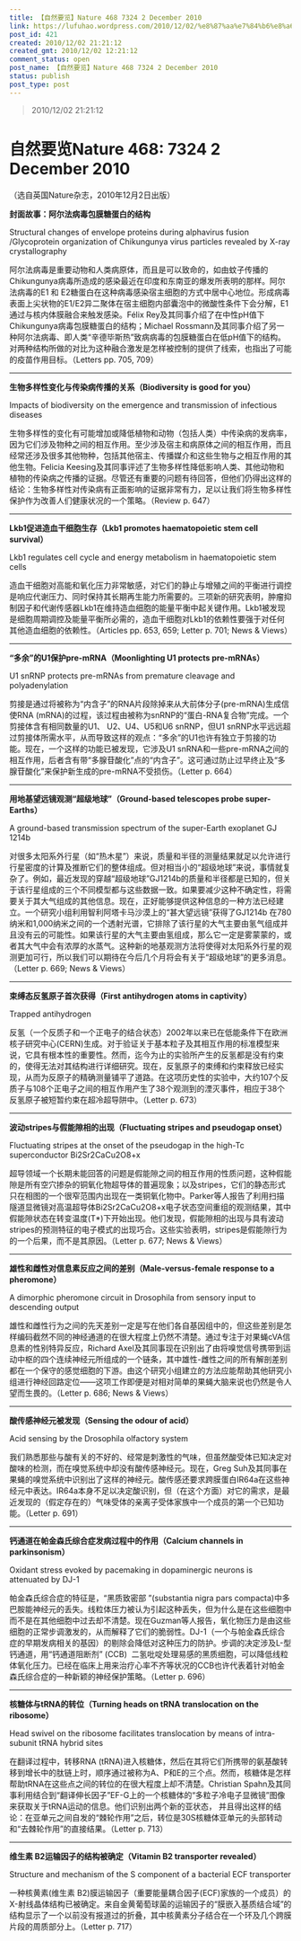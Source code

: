 ```yaml
---
title: 【自然要览】Nature 468 7324 2 December 2010
link: https://lufuhao.wordpress.com/2010/12/02/%e8%87%aa%e7%84%b6%e8%a6%81%e8%a7%88nature-468-7324-2-december-2010/
post_id: 421
created: 2010/12/02 21:21:12
created_gmt: 2010/12/02 12:21:12
comment_status: open
post_name: 【自然要览】Nature 468 7324 2 December 2010
status: publish
post_type: post
---
```


> 2010/12/02 21:21:12

 

# 自然要览Nature 468: 7324 2 December 2010

（选自英国Nature杂志，2010年12月2日出版）

**封面故事：阿尔法病毒包膜糖蛋白的结构**

Structural changes of envelope proteins during alphavirus fusion /Glycoprotein organization of Chikungunya virus particles revealed by X-ray crystallography

阿尔法病毒是重要动物和人类病原体，而且是可以致命的，如由蚊子传播的Chikungunya病毒所造成的感染最近在印度和东南亚的爆发所表明的那样。阿尔法病毒的E1 和 E2糖蛋白在这种病毒感染宿主细胞的方式中居中心地位。形成病毒表面上尖状物的E1/E2异二聚体在宿主细胞内部囊泡中的微酸性条件下会分解，E1通过与核内体膜融合来触发感染。Félix Rey及其同事介绍了在中性pH值下Chikungunya病毒包膜糖蛋白的结构；Michael Rossmann及其同事介绍了另一种阿尔法病毒、即人类“辛德毕斯热”致病病毒的包膜糖蛋白在低pH值下的结构。对两种结构所做的对比为这种融合激发是怎样被控制的提供了线索，也指出了可能的疫苗作用目标。（Letters pp. 705, 709）

***

**生物多样性变化与传染病传播的关系（Biodiversity is good for you）**

Impacts of biodiversity on the emergence and transmission of infectious diseases

生物多样性的变化有可能增加或降低植物和动物（包括人类）中传染病的发病率，因为它们涉及物种之间的相互作用。至少涉及宿主和病原体之间的相互作用，而且经常还涉及很多其他物种，包括其他宿主、传播媒介和这些生物与之相互作用的其他生物。Felicia Keesing及其同事评述了生物多样性降低影响人类、其他动物和植物的传染病之传播的证据。尽管还有重要的问题有待回答，但他们仍得出这样的结论：生物多样性对传染病有正面影响的证据非常有力，足以让我们将生物多样性保护作为改善人们健康状况的一个策略。（Review p. 647）

***

**Lkb1促进造血干细胞生存（Lkb1 promotes haematopoietic stem cell survival）**

Lkb1 regulates cell cycle and energy metabolism in haematopoietic stem cells

造血干细胞对高能和氧化压力非常敏感，对它们的静止与增殖之间的平衡进行调控是响应代谢压力、同时保持其长期再生能力所需要的。三项新的研究表明，肿瘤抑制因子和代谢传感器Lkb1在维持造血细胞的能量平衡中起关键作用。Lkb1被发现是细胞周期调控及能量平衡所必需的，造血干细胞对Lkb1的依赖性要强于对任何其他造血细胞的依赖性。（Articles pp. 653, 659; Letter p. 701; News & Views）

***

**“多余”的U1保护pre-mRNA（Moonlighting U1 protects pre-mRNAs）**

U1 snRNP protects pre-mRNAs from premature cleavage and polyadenylation

剪接是通过将被称为“内含子”的RNA片段除掉来从大前体分子(pre-mRNA)生成信使RNA (mRNA)的过程，该过程由被称为snRNP的“蛋白-RNA复合物”完成。一个剪接体含有相同数量的U1、 U2、U4、U5和U6 snRNP，但U1 snRNP水平远远超过剪接体所需水平，从而导致这样的观点：“多余”的U1也许有独立于剪接的功能。现在，一个这样的功能已被发现，它涉及U1 snRNA和一些pre-mRNA之间的相互作用，后者含有带“多腺苷酸化”点的“内含子”。这可通过防止过早终止及“多腺苷酸化”来保护新生成的pre-mRNA不受损伤。（Letter p. 664）

***

**用地基望远镜观测“超级地球”（Ground-based telescopes probe super-Earths）**

A ground-based transmission spectrum of the super-Earth exoplanet GJ 1214b

对很多太阳系外行星（如“热木星”）来说，质量和半径的测量结果就足以允许进行行星密度的计算及推断它们的整体组成。但对相当小的“超级地球”来说，事情就复杂了。例如，最近发现的穿越“超级地球”GJ1214b的质量和半径都是已知的，但关于该行星组成的三个不同模型都与这些数据一致。如果要减少这种不确定性，将需要关于其大气组成的其他信息。现在，正好能够提供这种信息的一种方法已经建立。一个研究小组利用智利阿塔卡马沙漠上的“甚大望远镜”获得了GJ1214b 在780纳米和1,000纳米之间的一个透射光谱，它排除了该行星的大气主要由氢气组成并且没有云的可能性。如果该行星的大气主要由氢组成，那么它一定是雾蒙蒙的，或者其大气中会有浓厚的水蒸气。这种新的地基观测方法将使得对太阳系外行星的观测更加可行，所以我们可以期待在今后几个月将会有关于“超级地球”的更多消息。（Letter p. 669; News & Views）

***

**束缚态反氢原子首次获得（First antihydrogen atoms in captivity）**

Trapped antihydrogen

反氢（一个反质子和一个正电子的结合状态）2002年以来已在低能条件下在欧洲核子研究中心(CERN)生成。对于验证关于基本粒子及其相互作用的标准模型来说，它具有根本性的重要性。然而，迄今为止的实验所产生的反氢都是没有约束的，使得无法对其结构进行详细研究。现在，反氢原子的束缚和约束释放已经实现，从而为反原子的精确测量铺平了道路。在这项历史性的实验中，大约107个反质子与108个正电子之间的相互作用产生了38个观测到的湮灭事件，相应于38个反氢原子被短暂约束在超冷超导阱中。（Letter p. 673）

***

**波动stripes与假能隙相的出现（Fluctuating stripes and pseudogap onset）**

Fluctuating stripes at the onset of the pseudogap in the high-Tc superconductor Bi2Sr2CaCu2O8+x

超导领域一个长期未能回答的问题是假能隙之间的相互作用的性质问题，这种假能隙是所有空穴掺杂的铜氧化物超导体的普遍现象；以及stripes，它们的静态形式只在相图的一个很窄范围内出现在一类铜氧化物中。Parker等人报告了利用扫描隧道显微镜对高温超导体Bi2Sr2CaCu2O8+x电子状态空间重组的观测结果，其中假能隙状态在转变温度(T*)下开始出现。他们发现，假能隙相的出现与具有波动stripes的预测特征的电子模式的出现巧合。这些实验表明，stripes是假能隙行为的一个后果，而不是其原因。（Letter p. 677; News & Views）

***

**雄性和雌性对信息素反应之间的差别（Male-versus-female response to a pheromone）**

A dimorphic pheromone circuit in Drosophila from sensory input to descending output

雄性和雌性行为之间的先天差别一定是写在他们各自基因组中的，但这些差别是怎样编码截然不同的神经通道的在很大程度上仍然不清楚。通过专注于对果蝇cVA信息素的性别特异反应，Richard Axel及其同事现在识别出了由将嗅觉信号携带到运动中枢的四个连续神经元所组成的一个链条，其中雄性-雌性之间的所有解剖差别都在一个保守的感觉细胞的下游。由这个研究小组建立的方法应能帮助其他研究小组进行神经回路定位——这项工作即便是对相对简单的果蝇大脑来说也仍然是令人望而生畏的。（Letter p. 686; News & Views）

***

**酸传感神经元被发现（Sensing the odour of acid）**

Acid sensing by the Drosophila olfactory system

我们熟悉那些与酸有关的不好的、经常是刺激性的气味，但虽然酸受体已知决定对酸味的检测，而在嗅觉系统中却没有酸传感神经元。现在，Greg Suh及其同事在果蝇的嗅觉系统中识别出了这样的神经元。酸传感还要求跨膜蛋白IR64a在这些神经元中表达。IR64a本身不足以决定酸识别，但（在这个方面）对它的需求，是最近发现的（假定存在的）气味受体的亲离子受体家族中一个成员的第一个已知功能。（Letter p. 691）

***

**钙通道在帕金森氏综合症发病过程中的作用（Calcium channels in parkinsonism）**

Oxidant stress evoked by pacemaking in dopaminergic neurons is attenuated by DJ-1

帕金森氏综合症的特征是，“黑质致密部 ”(substantia nigra pars compacta)中多巴胺能神经元的丢失。线粒体压力被认为引起这种丢失，但为什么是在这些细胞中而不是在其他细胞中过去却不清楚。现在Guzman等人报告，氧化物压力是由这些细胞的正常步调激发的，从而解释了它们的脆弱性。DJ-1（一个与帕金森氏综合症的早期发病相关的基因）的剔除会降低对这种压力的防护。步调的决定涉及L-型钙通道，用“钙通道阻断剂” (CCB)  二氢吡啶处理易感的黑质细胞，可以降低线粒体氧化压力。已经在临床上用来治疗心率不齐等状况的CCB也许代表着针对帕金森氏综合症的一种新颖的神经保护策略。（Letter p. 696）

***

**核糖体与tRNA的转位（Turning heads on tRNA translocation on the ribosome）**

Head swivel on the ribosome facilitates translocation by means of intra-subunit tRNA hybrid sites

在翻译过程中，转移RNA (tRNA)进入核糖体，然后在其将它们所携带的氨基酸转移到增长中的肽链上时，顺序通过被称为A、P和E的三个点。然而，核糖体是怎样帮助tRNA在这些点之间的转位的在很大程度上却不清楚。Christian Spahn及其同事利用结合到“翻译伸长因子”EF-G上的一个核糖体的“多粒子冷电子显微镜”图像来获取关于tRNA运动的信息。他们识别出两个新的亚状态， 并且得出这样的结论：在亚单元之间自发的“棘轮作用”之后，转位是30S核糖体亚单元的头部转动和“去棘轮作用”的直接结果。（Letter p. 713）

***

**维生素 B2运输因子的结构被确定（Vitamin B2 transporter revealed）**

Structure and mechanism of the S component of a bacterial ECF transporter

一种核黄素(维生素 B2)膜运输因子（重要能量耦合因子(ECF)家族的一个成员）的X-射线晶体结构已被确定。来自金黄葡萄球菌的运输因子的“膜嵌入基质结合域”的结构显示了一个以前没有报道过的折叠，其中核黄素分子结合在一个环及几个跨膜片段的周质部分上。（Letter p. 717）
